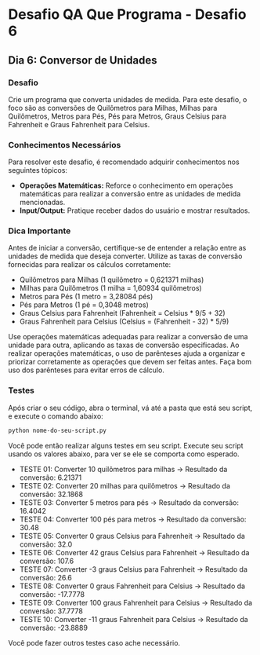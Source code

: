 # Desafio QA Que Programa - Desafio 6

## Dia 6: Conversor de Unidades

### Desafio
Crie um programa que converta unidades de medida. Para este desafio, o foco são as conversões de Quilômetros para Milhas, Milhas para Quilômetros, Metros para Pés, Pés para Metros, Graus Celsius para Fahrenheit e Graus Fahrenheit para Celsius.

### Conhecimentos Necessários
Para resolver este desafio, é recomendado adquirir conhecimentos nos seguintes tópicos:

- **Operações Matemáticas:** Reforce o conhecimento em operações matemáticas para realizar a conversão entre as unidades de medida mencionadas.
- **Input/Output:** Pratique receber dados do usuário e mostrar resultados.

### Dica Importante
Antes de iniciar a conversão, certifique-se de entender a relação entre as unidades de medida que deseja converter. Utilize as taxas de conversão fornecidas para realizar os cálculos corretamente: 
- Quilômetros para Milhas (1 quilômetro = 0,621371 milhas)
- Milhas para Quilômetros (1 milha = 1,60934 quilômetros)
- Metros para Pés (1 metro = 3,28084 pés)
- Pés para Metros (1 pé = 0,3048 metros)
- Graus Celsius para Fahrenheit (Fahrenheit = Celsius * 9/5 + 32)
- Graus Fahrenheit para Celsius (Celsius = (Fahrenheit - 32) * 5/9)

Use operações matemáticas adequadas para realizar a conversão de uma unidade para outra, aplicando as taxas de conversão especificadas. Ao realizar operações matemáticas, o uso de parênteses ajuda a organizar e priorizar corretamente as operações que devem ser feitas antes. Faça bom uso dos parênteses para evitar erros de cálculo.

### Testes
Após criar o seu código, abra o terminal, vá até a pasta que está seu script, e execute o comando abaixo:

```bash
python nome-do-seu-script.py
```

Você pode então realizar alguns testes em seu script. Execute seu script usando os valores abaixo, para ver se ele se comporta como esperado.

- TESTE 01: Converter 10 quilômetros para milhas -> Resultado da conversão: 6.21371
- TESTE 02: Converter 20 milhas para quilômetros -> Resultado da conversão: 32.1868
- TESTE 03: Converter 5 metros para pés -> Resultado da conversão: 16.4042
- TESTE 04: Converter 100 pés para metros -> Resultado da conversão: 30.48
- TESTE 05: Converter 0 graus Celsius para Fahrenheit -> Resultado da conversão: 32.0
- TESTE 06: Converter 42 graus Celsius para Fahrenheit -> Resultado da conversão: 107.6
- TESTE 07: Converter -3 graus Celsius para Fahrenheit -> Resultado da conversão: 26.6
- TESTE 08: Converter 0 graus Fahrenheit para Celsius -> Resultado da conversão: -17.7778
- TESTE 09: Converter 100 graus Fahrenheit para Celsius -> Resultado da conversão: 37.7778
- TESTE 10: Converter -11 graus Fahrenheit para Celsius -> Resultado da conversão: -23.8889

Você pode fazer outros testes caso ache necessário.
